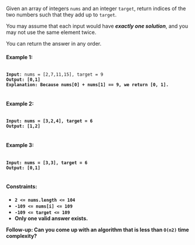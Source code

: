 Given an array of integers `nums` and an integer `target`, return indices of the two numbers such that they add up to `target`.  

You may assume that each input would have ***exactly one solution***, and you may not use the same element twice.  

You can return the answer in any order.  

 

#### Example 1:

<pre>
<code>
<b>Input</b>: nums = [2,7,11,15], target = 9
<b>Output<b>: [0,1]
<b>Explanation: Because nums[0] + nums[1] == 9, we return [0, 1].
</code>
</pre>

#### Example 2:

<pre>
<code>
<b>Input</b>: nums = [3,2,4], target = 6  
<b>Output</b>: [1,2]
</code>
</pre>

#### Example 3:

<pre>
<code>
<b>Input</b>: nums = [3,3], target = 6  
<b>Output</b>: [0,1]
</code>
</pre>
 

#### Constraints:


- `2 <= nums.length <= 104`  
- `-109 <= nums[i] <= 109`  
- `-109 <= target <= 109`  
- **Only one valid answer exists.**

**Follow-up**: Can you come up with an algorithm that is less than `O(n2)` time complexity?